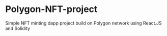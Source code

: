 # Polygon-NFT-project
Simple NFT minting dapp project build on Polygon network using React.JS and Solidity
